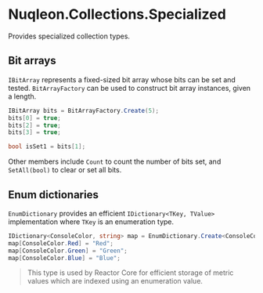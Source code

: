 # Nuqleon.Collections.Specialized

Provides specialized collection types.

## Bit arrays

`IBitArray` represents a fixed-sized bit array whose bits can be set and tested. `BitArrayFactory` can be used to construct bit array instances, given a length.

```csharp
IBitArray bits = BitArrayFactory.Create(5);
bits[0] = true;
bits[2] = true;
bits[3] = true;

bool isSet1 = bits[1];
```

Other members include `Count` to count the number of bits set, and `SetAll(bool)` to clear or set all bits.

## Enum dictionaries

`EnumDictionary` provides an efficient `IDictionary<TKey, TValue>` implementation where `TKey` is an enumeration type.

```csharp
IDictionary<ConsoleColor, string> map = EnumDictionary.Create<ConsoleColor, string>();
map[ConsoleColor.Red] = "Red";
map[ConsoleColor.Green] = "Green";
map[ConsoleColor.Blue] = "Blue";
```

> This type is used by Reactor Core for efficient storage of metric values which are indexed using an enumeration value.
